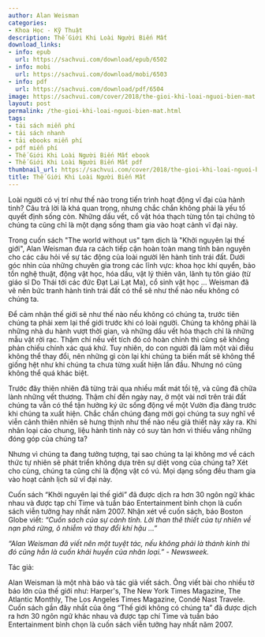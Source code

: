 ```yaml
---
author: Alan Weisman
categories:
- Khoa Học - Kỹ Thuật
description: Thế Giới Khi Loài Người Biến Mất
download_links:
- info: epub
  url: https://sachvui.com/download/epub/6502
- info: mobi
  url: https://sachvui.com/download/mobi/6503
- info: pdf
  url: https://sachvui.com/download/pdf/6504
image: https://sachvui.com/cover/2018/the-gioi-khi-loai-nguoi-bien-mat.jpg
layout: post
permalink: /the-gioi-khi-loai-nguoi-bien-mat.html
tags:
- tải sách miễn phí
- tải sách nhanh
- tải ebooks miễn phí
- pdf miễn phí
- Thế Giới Khi Loài Người Biến Mất ebook
- Thế Giới Khi Loài Người Biến Mất pdf
thumbnail_url: https://sachvui.com/cover/2018/the-gioi-khi-loai-nguoi-bien-mat.jpg
title: Thế Giới Khi Loài Người Biến Mất
---
```


 <div class="item-desc text-justify"> <p>Loài người có vị trí như thế nào trong tiến trình hoạt động vĩ đại của hành tinh? Câu trả lời là khá quan trọng, nhưng chắc chắn không phải là yếu tố quyết định sống còn. Những dấu vết, cổ vật hóa thạch từng tồn tại chứng tỏ chúng ta cũng chỉ là một dạng sống tham gia vào hoạt cảnh vĩ đại này.</p><p>Trong cuốn sách "The world without us" tạm dịch là "Khởi nguyên lại thế giới", Alan Weisman đưa ra cách tiếp cận hoàn toàn mang tính bản nguyên cho các câu hỏi về sự tác động của loài người lên hành tinh trái đất. Dưới góc nhìn của những chuyên gia trong các lĩnh vực: khoa học khí quyển, bảo tồn nghệ thuật, động vật học, hóa dầu, vật lý thiên văn, lãnh tụ tôn giáo (từ giáo sĩ Do Thái tới các đức Đạt Lai Lạt Ma), cổ sinh vật học … Weisman đã vẽ nên bức tranh hành tinh trái đất có thể sẽ như thế nào nếu không có chúng ta.</p><p>Để cảm nhận thế giới sẽ như thế nào nếu không có chúng ta, trước tiên chúng ta phải xem lại thế giới trước khi có loài người. Chúng ta không phải là những nhà du hành vượt thời gian, và những dấu vết hóa thạch chỉ là những mẫu vật rời rạc. Thậm chí nếu vết tích đó có hoàn chỉnh thì cũng sẽ không phản chiếu chính xác quá khứ. Tuy nhiên, do con người đã làm một vài điều không thể thay đổi, nên những gì còn lại khi chúng ta biến mất sẽ không thể giống hệt như khi chúng ta chưa từng xuất hiện lần đầu. Nhưng nó cũng không thể quá khác biệt.</p><p>Trước đây thiên nhiên đã từng trải qua nhiều mất mát tồi tệ, và cũng đã chữa lành những vết thương. Thậm chí đến ngày nay, ở một vài nơi trên trái đất chúng ta vẫn có thể tận hưởng ký ức sống động về một Vườn địa đàng trước khi chúng ta xuất hiện. Chắc chắn chúng đang mời gọi chúng ta suy nghĩ về viễn cảnh thiên nhiên sẽ hưng thịnh như thế nào nếu giả thiết này xảy ra. Khi nhân loại cáo chung, liệu hành tinh này có suy tàn hơn vì thiếu vắng những đóng góp của chúng ta?</p><p>Nhưng vì chúng ta đang tưởng tượng, tại sao chúng ta lại không mơ về cách thức tự nhiên sẽ phát triển không dựa trên sự diệt vong của chúng ta? Xét cho cùng, chúng ta cũng chỉ là động vật có vú. Mọi dạng sống đều tham gia vào hoạt cảnh lịch sử vĩ đại này.</p><p>Cuốn sách “Khởi nguyên lại thế giới” đã được dịch ra hơn 30 ngôn ngữ khác nhau và được tạp chí Time và tuần báo Entertainment bình chọn là cuốn sách viễn tưởng hay nhất năm 2007. Nhận xét về cuốn sách, báo Boston Globe viết: <em>“Cuốn sách của sự cảnh tỉnh. Lời than thê thiết của tự nhiên về nạn phá rừng, ô nhiễm và thay đổi khí hậu …”</em></p><p><em>“Alan Weisman đã viết nên một tuyệt tác, nếu không phải là thánh kinh thì đó cũng hẳn là cuốn khải huyền của nhân loại.”</em> - <em>Newsweek.</em></p><p>Tác giả:</p><p>Alan Weisman là một nhà báo và tác giả viết sách. Ông viết bài cho nhiều tờ báo lớn của thế giới như: Harper's, The New York Times Magazine, The Atlantic Monthly, The Los Angeles Times Magazine, Condé Nast Travele. Cuốn sách gần đây nhất của ông “Thế giới không có chúng ta” đã được dịch ra hơn 30 ngôn ngữ khác nhau và được tạp chí Time và tuần báo Entertainment bình chọn là cuốn sách viễn tưởng hay nhất năm 2007.</p> </div>